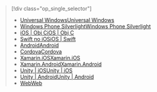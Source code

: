 > [!div class="op_single_selector"]
> * [<span data-ttu-id="207b6-101">Universal Windows</span><span class="sxs-lookup"><span data-stu-id="207b6-101">Universal Windows</span></span>](../articles/mobile-engagement/mobile-engagement-windows-store-dotnet-get-started.md)
> * [<span data-ttu-id="207b6-102">Windows Phone Silverlight</span><span class="sxs-lookup"><span data-stu-id="207b6-102">Windows Phone Silverlight</span></span>](../articles/mobile-engagement/mobile-engagement-windows-phone-get-started.md)
> * [<span data-ttu-id="207b6-103">iOS | Obj C</span><span class="sxs-lookup"><span data-stu-id="207b6-103">iOS | Obj C</span></span>](../articles/mobile-engagement/mobile-engagement-ios-get-started.md)
> * [<span data-ttu-id="207b6-104">Swift no iOS</span><span class="sxs-lookup"><span data-stu-id="207b6-104">iOS | Swift</span></span>](../articles/mobile-engagement/mobile-engagement-ios-swift-get-started.md)
> * [<span data-ttu-id="207b6-105">Android</span><span class="sxs-lookup"><span data-stu-id="207b6-105">Android</span></span>](../articles/mobile-engagement/mobile-engagement-android-get-started.md)
> * [<span data-ttu-id="207b6-106">Cordova</span><span class="sxs-lookup"><span data-stu-id="207b6-106">Cordova</span></span>](../articles/mobile-engagement/mobile-engagement-cordova-get-started.md)
> * [<span data-ttu-id="207b6-107">Xamarin.iOS</span><span class="sxs-lookup"><span data-stu-id="207b6-107">Xamarin.iOS</span></span>](../articles/mobile-engagement/mobile-engagement-xamarin-ios-get-started.md)
> * [<span data-ttu-id="207b6-108">Xamarin.Android</span><span class="sxs-lookup"><span data-stu-id="207b6-108">Xamarin.Android</span></span>](../articles/mobile-engagement/mobile-engagement-xamarin-android-get-started.md)
> * [<span data-ttu-id="207b6-109">Unity | iOS</span><span class="sxs-lookup"><span data-stu-id="207b6-109">Unity | iOS</span></span>](../articles/mobile-engagement/mobile-engagement-unity-ios-get-started.md)
> * [<span data-ttu-id="207b6-110">Unity | Android</span><span class="sxs-lookup"><span data-stu-id="207b6-110">Unity | Android</span></span>](../articles/mobile-engagement/mobile-engagement-unity-android-get-started.md)
> * [<span data-ttu-id="207b6-111">Web</span><span class="sxs-lookup"><span data-stu-id="207b6-111">Web</span></span>](../articles/mobile-engagement/mobile-engagement-web-app-get-started.md)
> 
> 

